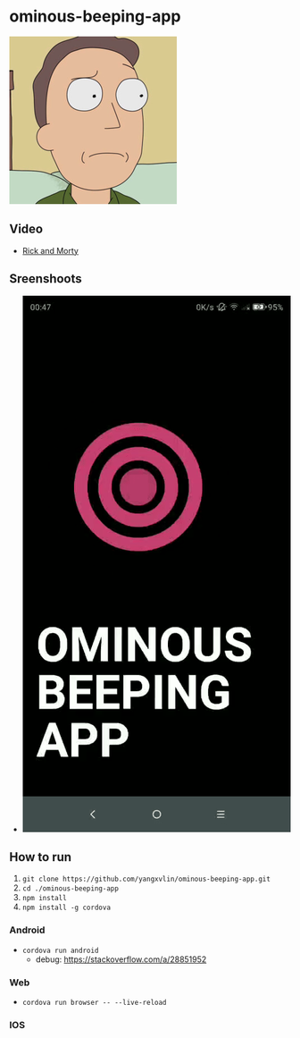 # ominous-beeping-app
![](./ominous-beeping-app/www/img/jerry.jpeg)

## Video
- [Rick and Morty](https://www.youtube.com/watch?v=VlgZi1UHk_E)

## Sreenshoots
- ![](./docs/screenshoots.gif)

## How to run
1. ```git clone https://github.com/yangxvlin/ominous-beeping-app.git```
2. ```cd ./ominous-beeping-app```
3. ```npm install```
4. ```npm install -g cordova```

### Android
- ```cordova run android```
    - debug: https://stackoverflow.com/a/28851952
### Web
- ```cordova run browser -- --live-reload```
### IOS